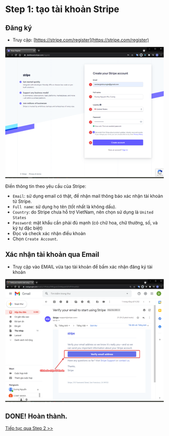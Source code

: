 # Step 1: tạo tài khoản Stripe
## Đăng ký
- Truy cập: [https://stripe.com/register](https://stripe.com/register)

![Đăng ký tài khoản Stripe](assets/img/Stripe_TaoTaiKhoan_1.png)

Điền thông tin theo yêu cầu của Stripe:
- `Email`: sử dụng email có thật, để nhận mail thông báo xác nhận tài khoản từ Stripe.
- `Full name`: sử dụng họ tên (tốt nhất là không dấu).
- `Country`: do Stripe chưa hỗ trợ VietNam, nên chọn sử dụng là `United States`
- `Password`: mật khẩu cần phải đủ mạnh (có chữ hoa, chữ thường, số, và ký tự đặc biệt)
- Đọc và check xác nhận điều khoản
- Chọn `Create Account`.

## Xác nhận tài khoản qua Email
- Truy cập vào EMAIL vừa tạo tài khoản để bấm xác nhận đăng ký tài khoản

![Đăng ký tài khoản Stripe](assets/img/Stripe_TaoTaiKhoan_2.png)

## DONE! Hoàn thành.
[Tiếp tục qua Step 2 >>](step-2.md)